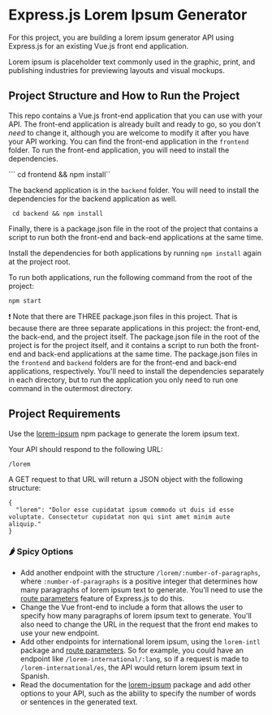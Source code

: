 # Express.js Lorem Ipsum Generator

For this project, you are building a lorem ipsum generator API using Express.js for an existing Vue.js front end application.

Lorem ipsum is placeholder text commonly used in the graphic, print, and publishing industries for previewing layouts and visual mockups.

## Project Structure and How to Run the Project

This repo contains a Vue.js front-end application that you can use with your API. The front-end application is already built and ready to go, so you don't _need_ to change it, although you are welcome to modify it after you have your API working. You can find the front-end application in the `frontend` folder. To run the front-end application, you will need to install the dependencies.

``` cd frontend && npm install``

The backend application is in the `backend` folder. You will need to install the dependencies for the backend application as well.

``` cd backend && npm install```

Finally, there is a package.json file in the root of the project that contains a script to run both the front-end and back-end applications at the same time. 

Install the dependencies for both applications by running `npm install` again at the project root.

To run both applications, run the following command from the root of the project:

``` npm start ```

❗ Note that there are THREE package.json files in this project. That is because there are three separate applications in this project: the front-end, the back-end, and the project itself. The package.json file in the root of the project is for the project itself, and it contains a script to run both the front-end and back-end applications at the same time. The package.json files in the `frontend` and `backend` folders are for the front-end and back-end applications, respectively. You'll need to install the dependencies separately in each directory, but to run the application you only need to run one command in the outermost directory.

## Project Requirements

Use the [lorem-ipsum](https://www.npmjs.com/package/lorem-ipsum) npm package to generate the lorem ipsum text.

Your API should respond to the following URL:

`/lorem`

A GET request to that URL will return a JSON object with the following structure:

```
{
  "lorem": "Dolor esse cupidatat ipsum commodo ut duis id esse voluptate. Consectetur cupidatat non qui sint amet minim aute aliquip."
}
```

### 🌶️ Spicy Options

- Add another endpoint with the structure `/lorem/:number-of-paragraphs`, where `:number-of-paragraphs` is a positive integer that determines how many paragraphs of lorem ipsum text to generate. You'll need to use the [route parameters](https://expressjs.com/en/guide/routing.html#route-parameters) feature of Express.js to do this.
- Change the Vue front-end to include a form that allows the user to specify how many paragraphs of lorem ipsum text to generate. You'll also need to change the URL in the request that the front end makes to use your new endpoint.
- Add other endpoints for international lorem ipsum, using the `lorem-intl` package and [route parameters](https://expressjs.com/en/guide/routing.html#route-parameters). So for example, you could have an endpoint like `/lorem-international/:lang`, so if a request is made to `/lorem-international/es`, the API would return lorem ipsum text in Spanish.
- Read the documentation for the [lorem-ipsum](https://www.npmjs.com/package/lorem-ipsum) package and add other options to your API, such as the ability to specify the number of words or sentences in the generated text.
